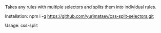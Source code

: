 Takes any rules with multiple selectors and splits them into individual rules.

Installation:
npm i -g https://github.com/yurimataev/css-split-selectors.git

Usage:
css-split <path to CSS file>